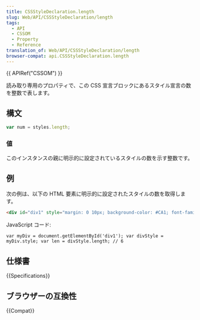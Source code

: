 ```yaml
---
title: CSSStyleDeclaration.length
slug: Web/API/CSSStyleDeclaration/length
tags:
  - API
  - CSSOM
  - Property
  - Reference
translation_of: Web/API/CSSStyleDeclaration/length
browser-compat: api.CSSStyleDeclaration.length
---
```

{{ APIRef("CSSOM") }}

読み取り専用のプロパティで、この CSS 宣言ブロックにあるスタイル宣言の数を整数で表します。

## 構文

```js
var num = styles.length;
```

### 値

このインスタンスの親に明示的に設定されているスタイルの数を示す整数です。

## 例

次の例は、以下の HTML 要素に明示的に設定されたスタイルの数を取得します。

```html
<div id="div1" style="margin: 0 10px; background-color: #CA1; font-family: monospace"></div>
```

JavaScript コード:

```
var myDiv = document.getElementById('div1'); var divStyle = myDiv.style; var len = divStyle.length; // 6
```

## 仕様書

{{Specifications}}

## ブラウザーの互換性

{{Compat}}
